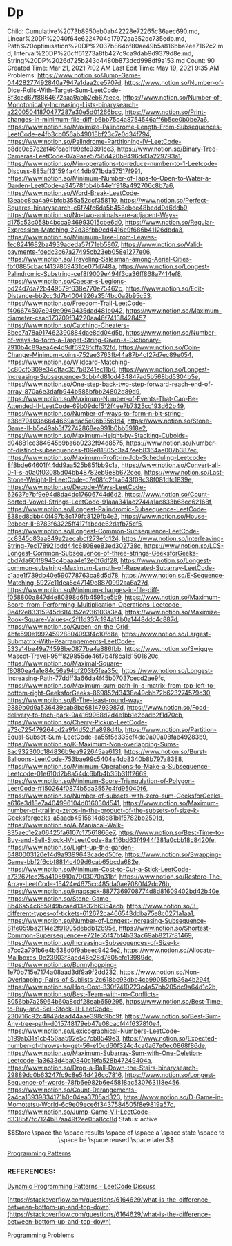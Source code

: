 # Dp

Child: Cumulative%2073b8950eb0ab42228e72265c36aec690.md, Linear%20DP%2040f64e6224704d17972aa352dc735edb.md, Path%20optimisation%20DP%2037b864bf80ae49b5a816bba2ee7162c2.md, Interval%20DP%20cff61273a8fb427c9ca9dab9d9379d8e.md, String%20DP%2026d725b243d4480b873dcd998df9a153.md
Count: 90
Created Time: Mar 21, 2021 7:02 AM
Last Edit Time: May 19, 2021 9:35 AM
Problems: https://www.notion.so/Jump-Game-04428277492840a7947a1daa2ce5707d, https://www.notion.so/Number-of-Dice-Rolls-With-Target-Sum-LeetCode-8f3ced67f8864672aaa9abb2eb67aeae, https://www.notion.so/Number-of-Monotonically-Increasing-Lists-binarysearch-a22005041870477287e30e5d01266bcc, https://www.notion.so/Print-changes-in-minimum-file-diff-b6bb75c4a8754546aff6b5ce0b0be7a6, https://www.notion.so/Maximize-Palindrome-Length-From-Subsequences-LeetCode-e4fb3cb056ab49018bf23c7e0d34f794, https://www.notion.so/Palindrome-Partitioning-IV-LeetCode-b8de0e57e2af46fcae1f99efe9391ce3, https://www.notion.so/Binary-Tree-Cameras-LeetCode-07a9aae5756d420b9496dd3a229793a1, https://www.notion.so/Min-operations-to-reduce-number-to-1-Leetcode-Discuss-885af131594a444db971bda57517f991, https://www.notion.so/Minimum-Number-of-Taps-to-Open-to-Water-a-Garden-LeetCode-a34578fbb4b44e1f918a492706c8b7a6, https://www.notion.so/Word-Break-LeetCode-13eabc8ba4a94bfcb355a52ccf358110, https://www.notion.so/Perfect-Squares-binarysearch-c6f74fc6da5b458ebee48bedd9d6ddb9, https://www.notion.so/No-two-animals-are-adjacent-Ways-d175c53c058b4bcca946993015cbe6d0, https://www.notion.so/Regular-Expression-Matching-22d36fbb9cd4416e9f686b41126dbda3, https://www.notion.so/Minimum-Tree-From-Leaves-1ec8241682ba4939adeda57f71eb5807, https://www.notion.so/Valid-payments-fdedc3c67a27495cb23eb058e1277e06, https://www.notion.so/Traveling-Salesman-among-Aerial-Cities-fbf0885cbacf4137869431ce071d748a, https://www.notion.so/Longest-Palindromic-Substring-cef8f9009e494f3ca36ff868a7414ef8, https://www.notion.so/Caesar-s-Legions-bd24d7da72b449579f638e770e75462c, https://www.notion.so/Edit-Distance-bb2cc3d7b4004926a35f4bc0a2b95c53, https://www.notion.so/Freedom-Trail-LeetCode-f406674507e949e9949435dad481b042, https://www.notion.so/Maximum-diameter-caad173709f34220aa46f74138428457, https://www.notion.so/Catching-Cheaters-8bec7a78a917462390884dae8dd04d5b, https://www.notion.so/Number-of-ways-to-form-a-Target-String-Given-a-Dictionary-7910b4c89aea4e4d9df6928fcffa32fd, https://www.notion.so/Coin-Change-Minimum-coins-752ae3763fb44a87b4cf27d7ec89e054, https://www.notion.so/Wildcard-Matching-5c80cf5309e34c1fac357b8241ec11b0, https://www.notion.so/Longest-Increasing-Subsequence-3cbb4d81cd434847ad5b568bd5304b5e, https://www.notion.so/One-step-back-two-step-forward-reach-end-of-array-870a6e3dafb944b585bfbb24802d89d9, https://www.notion.so/Maximum-Number-of-Events-That-Can-Be-Attended-II-LeetCode-69b09dcf512f4ee7b7325cc193d62b49, https://www.notion.so/Number-of-ways-to-form-n-bit-string-e38d79403b6644669adac5e06b3561d4, https://www.notion.so/Stone-Game-II-b5e49ab3f72742868ea991b0bb5918e2, https://www.notion.so/Maximum-Height-by-Stacking-Cuboids-d04881ce384645b9ba6b0232f94d8575, https://www.notion.so/Number-of-distinct-subsequences-f09e81805c3a47eeb8364ae007b387ec, https://www.notion.so/Maximum-Profit-in-Job-Scheduling-Leetcode-8f8bde64601f44dd9aa525b851bb9c1a, https://www.notion.so/Convert-all-0-1-s-a0a0f03085d04bb48782eb9e8b672cec, https://www.notion.so/Last-Stone-Weight-II-LeetCode-c7e08fc2faa643f08c38f081dfc1839e, https://www.notion.so/Decode-Ways-LeetCode-62637e7bf9e94d8da4dc17606744d6d2, https://www.notion.so/Count-Sorted-Vowel-Strings-LeetCode-91aaa341ac2744a1ac833b68ec62168f, https://www.notion.so/Longest-Palindromic-Subsequence-LeetCode-838ed8dbb40f497b8c179fc8129fb4e2, https://www.notion.so/House-Robber-II-8783f63225ff417fabcde62dafb75cf5, https://www.notion.so/Longest-Common-Subsequence-LeetCode-cc8345d83aa849a2aecabcf273efd124, https://www.notion.so/Interleaving-String-7ec178921bdd44c6808ee83ed302738c, https://www.notion.so/LCS-Longest-Common-Subsequence-of-three-strings-GeeksforGeeks-cbd7da601f8943c4baaa4e12e0f6df28, https://www.notion.so/Longest-common-substring-Maximum-Length-of-Repeated-Subarray-LeetCode-c1aae1f739db40e590778763ca8d5d78, https://www.notion.so/E-Sequence-Matching-5927c11dea5c47149e8870992aa6a27d, https://www.notion.so/Minimum-changes-in-file-diff-f058800a847d4e80898d6fb4591be5b9, https://www.notion.so/Maximum-Score-from-Performing-Multiplication-Operations-Leetcode-0e4f2e83315945d684352e236103a3e4, https://www.notion.so/Maximize-Rook-Square-Values-c2f11d337c194a14b0a1448ddc4c887d, https://www.notion.so/Queen-on-the-Grid-4bfe590e199245928804093f4c10fd8e, https://www.notion.so/Largest-Submatrix-With-Rearrangements-LeetCode-533a14be49a74598be0877ba4a886fbb, https://www.notion.so/Swiggy-Mascot-Travel-95ff829855de46f7b4f8ca1d1501620c, https://www.notion.so/Maximal-Square-f8080ea4a1e84c56a94bf203b5fea35c, https://www.notion.so/Longest-Increasing-Path-77ddff3a66da4f45b07037cecd2ae9fc, https://www.notion.so/Maximum-sum-path-in-a-matrix-from-top-left-to-bottom-right-GeeksforGeeks-869852d3438e49cbb72b623274579c30, https://www.notion.so/B-The-least-round-way-9889b0d9a536439cab8ba6814793987d, https://www.notion.so/Food-delivery-to-tech-park-9a4169968d2d4e1bb1e2badb2f1d70cb, https://www.notion.so/Cherry-Pickup-LeetCode-a73c725479264cd2a914d52d1a898d4b, https://www.notion.so/Partition-Equal-Subset-Sum-LeetCode-aa55f5d335ef4de0a00a08fae49283b9, https://www.notion.so/K-Maximum-Non-overlapping-Sums-8ac932300c184836b9ea922645aa6131, https://www.notion.so/Burst-Balloons-LeetCode-753bae99c5404e4db8340b8b797a8388, https://www.notion.so/Minimum-Operations-to-Make-a-Subsequence-Leetcode-01e610d2b8a54dc6bfb4b35b31ff2669, https://www.notion.so/Minimum-Score-Triangulation-of-Polygon-LeetCode-ff150264f0874b5da3557c4fd95040f6, https://www.notion.so/Number-of-subsets-with-zero-sum-GeeksforGeeks-a616e3d18e7a404996104d016030d541, https://www.notion.so/Maximum-number-of-trailing-zeros-in-the-product-of-the-subsets-of-size-k-Geeksforgeeks-a5aacb4515814d8d81b1f5782bb2501d, https://www.notion.so/A-Maniacal-Walk-835aec1e2a06425fa6107c17561866e7, https://www.notion.so/Best-Time-to-Buy-and-Sell-Stock-IV-LeetCode-8a416bd63f4944f381a0cbb18c8420fe, https://www.notion.so/Light-up-the-garden-6480003120e14d9a9399643caded50fe, https://www.notion.so/Swapping-Game-bbf2f6cbf8814c409d6cab65bcda682e, https://www.notion.so/Minimum-Cost-to-Cut-a-Stick-LeetCode-a73267fcc25a4105910a7903070a31bf, https://www.notion.so/Restore-The-Array-LeetCode-15424e4675cc485da0ae7080f42dc76b, https://www.notion.so/knapsack-8877369708774d8d81609402bd42b40e, https://www.notion.so/Stone-Game-8b46a54c655949bcaed13e32b6354ecb, https://www.notion.so/3-different-types-of-tickets-612672ca466543ddba75e8c0271a1aa1, https://www.notion.so/Number-of-Longest-Increasing-Subsequence-81fe059ba2114e2f91905debdb12695e, https://www.notion.so/Shortest-Common-Supersequence-e721e55f47bf4b33ac69ab8217f81469, https://www.notion.so/Increasing-Subsequences-of-Size-k-a7cc2a791b6e4b538d0f9abeec9424e2, https://www.notion.so/Allocate-Mailboxes-0e23903f8aed46e28d7605cfc13989dc, https://www.notion.so/Bunnyhopping-1e70b715e7174a08aad3df9a9f2dd232, https://www.notion.so/Non-Overlapping-Pairs-of-Sublists-2c618bc93dbb4cb99055bfb36a4b294f, https://www.notion.so/Hop-Cost-330f7410223c4a57bb205dc9a64d1c2b, https://www.notion.so/Best-Team-with-no-Conflicts-8056bb7a25964b60a8cdf28eab659295, https://www.notion.so/Best-Time-to-Buy-and-Sell-Stock-III-LeetCode-230716c92c4842daad44aae398d9bc9f, https://www.notion.so/Best-Sum-Any-tree-path-d015748179eb47e08cacf44f637810e4, https://www.notion.so/Lexicographical-Numbers-LeetCode-5199ab31a1cb456aa592e5d7cb8549e3, https://www.notion.so/Expected-number-of-throws-to-get-56-e10cd60f324c4ca0a67e0ec0868f86de, https://www.notion.so/Maximum-Subarray-Sum-with-One-Deletion-Leetcode-1a3633d4ba0840c19fa528b47249404a, https://www.notion.so/Drop-a-Ball-Down-the-Stairs-binarysearch-29889dc0b63247fc9c8e54d426cc7816, https://www.notion.so/Longest-Sequence-of-words-78fb6e982b6e45818ac530763118e456, https://www.notion.so/Count-Derangements-2a4ca13939834171b0c04ea3705ad323, https://www.notion.so/D-Game-in-Momotetsu-World-6c9e09ece6f3437584505f8e9819a57c, https://www.notion.so/Jump-Game-VII-LeetCode-d3385f7fc7124b87aa49f2ee05a8cc8d
Status: active

$$Store \space the \space  results \space of \space a \space state \space  to \space be \space reused \space later.$$

[Programming Patterns](Programming%20Patterns%204f724eb9ef314782959310bb47329fe7.csv)

### REFERENCES:

[Dynamic Programming Patterns - LeetCode Discuss](Dynamic%20Programming%20Patterns%20-%20LeetCode%20Discuss%208d6c246d737249b6bba12876ae0bb892.md)

[https://stackoverflow.com/questions/6164629/what-is-the-difference-between-bottom-up-and-top-down](https://stackoverflow.com/questions/6164629/what-is-the-difference-between-bottom-up-and-top-down)

[Programming Problems](Programming%20Problems%20ce98e64cda1441259207d423865105cb.csv)